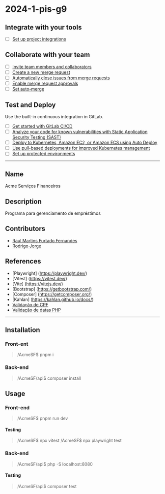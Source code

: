 # 2024-1-pis-g9

## Integrate with your tools

- [ ] [Set up project integrations](https://gitlab.com/thiagodp/2024-1-pis-g9/-/settings/integrations)

## Collaborate with your team

- [ ] [Invite team members and collaborators](https://docs.gitlab.com/ee/user/project/members/)
- [ ] [Create a new merge request](https://docs.gitlab.com/ee/user/project/merge_requests/creating_merge_requests.html)
- [ ] [Automatically close issues from merge requests](https://docs.gitlab.com/ee/user/project/issues/managing_issues.html#closing-issues-automatically)
- [ ] [Enable merge request approvals](https://docs.gitlab.com/ee/user/project/merge_requests/approvals/)
- [ ] [Set auto-merge](https://docs.gitlab.com/ee/user/project/merge_requests/merge_when_pipeline_succeeds.html)

## Test and Deploy

Use the built-in continuous integration in GitLab.

- [ ] [Get started with GitLab CI/CD](https://docs.gitlab.com/ee/ci/quick_start/index.html)
- [ ] [Analyze your code for known vulnerabilities with Static Application Security Testing (SAST)](https://docs.gitlab.com/ee/user/application_security/sast/)
- [ ] [Deploy to Kubernetes, Amazon EC2, or Amazon ECS using Auto Deploy](https://docs.gitlab.com/ee/topics/autodevops/requirements.html)
- [ ] [Use pull-based deployments for improved Kubernetes management](https://docs.gitlab.com/ee/user/clusters/agent/)
- [ ] [Set up protected environments](https://docs.gitlab.com/ee/ci/environments/protected_environments.html)

***

## Name
Acme Serviços Financeiros

## Description
Programa para gerenciamento de empréstimos

## Contributors
- [Raul Martins Furtado Fernandes](https://gitlab.com/Raulzito311)
- [Rodrigo Jorge](https://gitlab.com/rodrigojorge12)

## References
- [Playwright] (https://playwright.dev/)
- [Vitest] (https://vitest.dev/)
- [Vite] (https://vitejs.dev/)
- [Bootstrap] (https://getbootstrap.com/)
- [Composer] (https://getcomposer.org/)
- [Kahlan] (https://kahlan.github.io/docs/)
- [Validação de CPF](https://dicasdeprogramacao.com.br/algoritmo-para-validar-cpf/)
- [Validação de datas PHP](https://stackoverflow.com/questions/14504913/verify-valid-date-using-phps-datetime-class)

***

## Installation

### Front-ent
>/AcmeSF$ pnpm i

### Back-end
>/AcmeSF/api$ composer install

## Usage

### Front-end
>/AcmeSF$ pnpm run dev
#### Testing
>/AcmeSF$ npx vitest
>/AcmeSF$ npx playwright test

### Back-end
>/AcmeSF/api$ php -S localhost:8080
#### Testing
>/AcmeSF/api$ composer test

